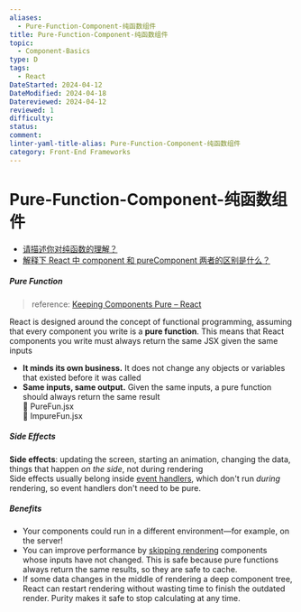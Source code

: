 ```yaml
---
aliases:
  - Pure-Function-Component-纯函数组件
title: Pure-Function-Component-纯函数组件
topic:
  - Component-Basics
type: D
tags:
  - React
DateStarted: 2024-04-12
DateModified: 2024-04-18
Datereviewed: 2024-04-12
reviewed: 1
difficulty: 
status: 
comment: 
linter-yaml-title-alias: Pure-Function-Component-纯函数组件
category: Front-End Frameworks
---
```


# Pure-Function-Component-纯函数组件

- [请描述你对纯函数的理解？](https://github.com/haizlin/fe-interview/issues/632)
- [解释下 React 中 component 和 pureComponent 两者的区别是什么？](https://github.com/haizlin/fe-interview/issues/618)

##### Pure Function

> reference: [Keeping Components Pure – React](https://react.dev/learn/keeping-components-pure#where-you-_can_-cause-side-effects)

React is designed around the concept of functional programming, assuming that every component you write is a **pure function**. This means that React components you write must always return the same JSX given the same inputs

- **It minds its own business.** It does not change any objects or variables that existed before it was called
- **Same inputs, same output.** Given the same inputs, a pure function should always return the same result  
  📌 PureFun.jsx  
  📌 ImpureFun.jsx

##### Side Effects

**Side effects**: updating the screen, starting an animation, changing the data, things that happen _on the side_, not during rendering  
Side effects usually belong inside [event handlers](https://react.dev/learn/responding-to-events), which don't run _during_ rendering, so event handlers don't need to be pure.

##### Benefits

- Your components could run in a different environment—for example, on the server!
- You can improve performance by [skipping rendering](https://react.dev/reference/react/memo) components whose inputs have not changed. This is safe because pure functions always return the same results, so they are safe to cache.
- If some data changes in the middle of rendering a deep component tree, React can restart rendering without wasting time to finish the outdated render. Purity makes it safe to stop calculating at any time.




